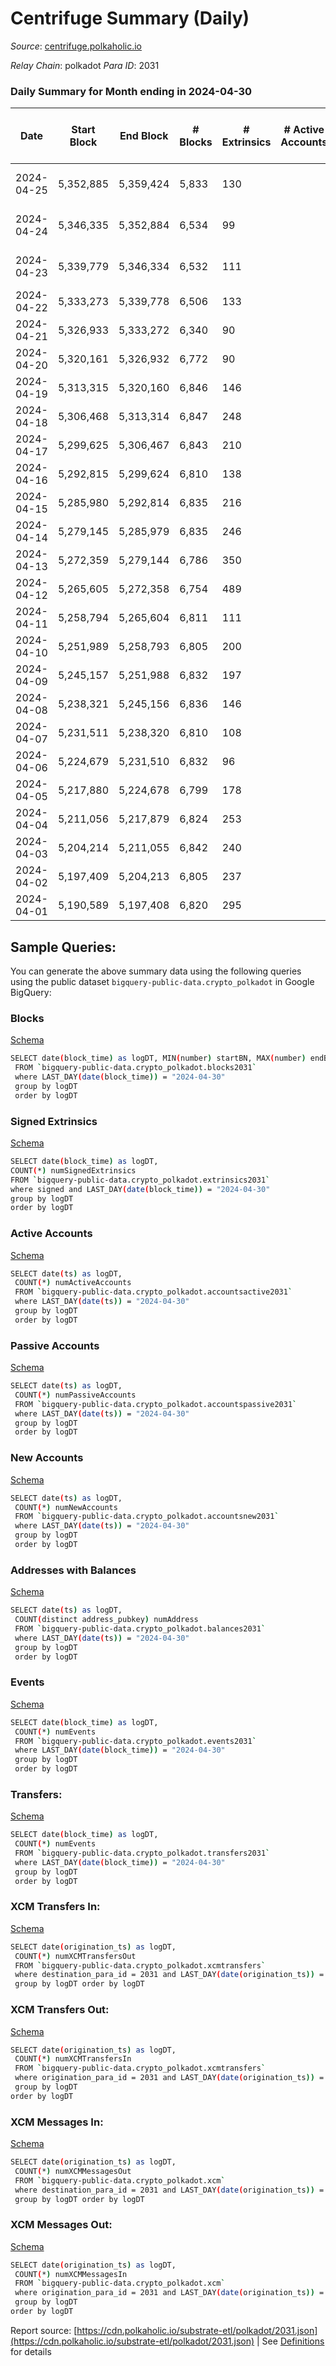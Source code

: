 # Centrifuge Summary (Daily)

_Source_: [centrifuge.polkaholic.io](https://centrifuge.polkaholic.io)

*Relay Chain*: polkadot
*Para ID*: 2031



### Daily Summary for Month ending in 2024-04-30


| Date    | Start Block | End Block | # Blocks | # Extrinsics | # Active Accounts | # Passive Accounts | # New Accounts | # Addresses | # Events  | # Transfers ($USD) | # XCM Transfers In ($USD) | # XCM Transfers Out ($USD) | # XCM In | # XCM Out | Issues |
|---------|-------------|-----------|----------|--------------|-------------------|--------------------|----------------|-------------|-----------|--------------------|---------------------------|----------------------------|----------|-----------|--------|
| 2024-04-25 | 5,352,885 | 5,359,424 | 5,833 | 130 |  |  |  |  | 14,151 | 102 ($72,454.03) |   |   |  |  | 707 missing (10.81%) |
| 2024-04-24 | 5,346,335 | 5,352,884 | 6,534 | 99 |  |  |  | 53,272 | 15,310 | 92 ($120,478.33) |   |   |  |  | 16 missing (0.24%) |
| 2024-04-23 | 5,339,779 | 5,346,334 | 6,532 | 111 |  |  |  |  | 15,495 | 105 ($215,827.90) |   |   |  |  | 24 missing (0.37%) |
| 2024-04-22 | 5,333,273 | 5,339,778 | 6,506 | 133 |  |  |  |  | 15,704 | 122  |   |   |  |  |  |
| 2024-04-21 | 5,326,933 | 5,333,272 | 6,340 | 90 |  |  |  |  | 14,815 | 82  |   |   |  |  |  |
| 2024-04-20 | 5,320,161 | 5,326,932 | 6,772 | 90 |  |  |  | 53,251 | 15,722 | 75  |   |   |  |  |  |
| 2024-04-19 | 5,313,315 | 5,320,160 | 6,846 | 146 |  |  |  | 53,243 | 16,384 | 132  |   |   |  |  |  |
| 2024-04-18 | 5,306,468 | 5,313,314 | 6,847 | 248 |  |  |  | 53,234 | 17,431 | 227  |   |   |  |  |  |
| 2024-04-17 | 5,299,625 | 5,306,467 | 6,843 | 210 |  |  |  | 53,219 | 17,006 | 208  |   |   |  |  |  |
| 2024-04-16 | 5,292,815 | 5,299,624 | 6,810 | 138 |  |  |  | 53,211 | 16,274 | 129  |   |   |  |  |  |
| 2024-04-15 | 5,285,980 | 5,292,814 | 6,835 | 216 |  |  |  | 53,201 | 16,923 | 208  |   |   |  |  |  |
| 2024-04-14 | 5,279,145 | 5,285,979 | 6,835 | 246 |  |  |  | 53,185 | 17,278 | 235  |   |   |  |  |  |
| 2024-04-13 | 5,272,359 | 5,279,144 | 6,786 | 350 |  |  |  | 53,168 | 17,994 | 328  |   |   |  |  |  |
| 2024-04-12 | 5,265,605 | 5,272,358 | 6,754 | 489 |  |  |  | 53,150 | 19,278 | 477  |   |   |  |  |  |
| 2024-04-11 | 5,258,794 | 5,265,604 | 6,811 | 111 |  |  |  | 53,029 | 15,969 | 83  |   |   |  |  |  |
| 2024-04-10 | 5,251,989 | 5,258,793 | 6,805 | 200 |  |  |  | 53,013 | 16,884 | 169  |   |   |  |  |  |
| 2024-04-09 | 5,245,157 | 5,251,988 | 6,832 | 197 |  |  |  | 53,020 | 16,946 | 158  |   |   |  |  |  |
| 2024-04-08 | 5,238,321 | 5,245,156 | 6,836 | 146 |  |  |  | 53,002 | 16,482 | 132  |   |   |  |  |  |
| 2024-04-07 | 5,231,511 | 5,238,320 | 6,810 | 108 |  |  |  | 52,992 | 15,985 | 92  |   |   |  |  |  |
| 2024-04-06 | 5,224,679 | 5,231,510 | 6,832 | 96 |  |  |  | 52,982 | 15,923 | 83  |   |   |  |  |  |
| 2024-04-05 | 5,217,880 | 5,224,678 | 6,799 | 178 |  |  |  | 52,971 | 16,702 | 159  |   |   |  |  |  |
| 2024-04-04 | 5,211,056 | 5,217,879 | 6,824 | 253 |  |  |  | 52,961 | 17,459 | 243  |   |   |  |  |  |
| 2024-04-03 | 5,204,214 | 5,211,055 | 6,842 | 240 |  |  |  | 52,941 | 17,354 | 200  |   |   |  |  |  |
| 2024-04-02 | 5,197,409 | 5,204,213 | 6,805 | 237 |  |  |  | 52,927 | 17,464 | 206  |   |   |  |  |  |
| 2024-04-01 | 5,190,589 | 5,197,408 | 6,820 | 295 |  |  |  | 52,909 | 18,075 | 279  |   |   |  |  |  |

## Sample Queries:
You can generate the above summary data using the following queries using the public dataset `bigquery-public-data.crypto_polkadot` in Google BigQuery:


### Blocks 

[Schema](https://github.com/colorfulnotion/substrate-etl/blob/main/schema/blocks.json)

```bash
SELECT date(block_time) as logDT, MIN(number) startBN, MAX(number) endBN, COUNT(*) numBlocks 
 FROM `bigquery-public-data.crypto_polkadot.blocks2031`  
 where LAST_DAY(date(block_time)) = "2024-04-30" 
 group by logDT 
 order by logDT
```

### Signed Extrinsics 

[Schema](https://github.com/colorfulnotion/substrate-etl/blob/main/schema/extrinsics.json)

```bash
SELECT date(block_time) as logDT, 
COUNT(*) numSignedExtrinsics 
FROM `bigquery-public-data.crypto_polkadot.extrinsics2031`  
where signed and LAST_DAY(date(block_time)) = "2024-04-30" 
group by logDT 
order by logDT
```

### Active Accounts 

[Schema](https://github.com/colorfulnotion/substrate-etl/blob/main/schema/accountsactive.json)

```bash
SELECT date(ts) as logDT, 
 COUNT(*) numActiveAccounts 
 FROM `bigquery-public-data.crypto_polkadot.accountsactive2031` 
 where LAST_DAY(date(ts)) = "2024-04-30" 
 group by logDT 
 order by logDT
```

### Passive Accounts 

[Schema](https://github.com/colorfulnotion/substrate-etl/blob/main/schema/accountspassive.json)

```bash
SELECT date(ts) as logDT, 
 COUNT(*) numPassiveAccounts 
 FROM `bigquery-public-data.crypto_polkadot.accountspassive2031` 
 where LAST_DAY(date(ts)) = "2024-04-30" 
 group by logDT 
 order by logDT
```

### New Accounts 

[Schema](https://github.com/colorfulnotion/substrate-etl/blob/main/schema/accountsnew.json)

```bash
SELECT date(ts) as logDT, 
 COUNT(*) numNewAccounts 
 FROM `bigquery-public-data.crypto_polkadot.accountsnew2031` 
 where LAST_DAY(date(ts)) = "2024-04-30" 
 group by logDT
 order by logDT
```

### Addresses with Balances 

[Schema](https://github.com/colorfulnotion/substrate-etl/blob/main/schema/balances.json)

```bash
SELECT date(ts) as logDT,
 COUNT(distinct address_pubkey) numAddress 
 FROM `bigquery-public-data.crypto_polkadot.balances2031` 
 where LAST_DAY(date(ts)) = "2024-04-30" 
 group by logDT 
 order by logDT
```

### Events 

[Schema](https://github.com/colorfulnotion/substrate-etl/blob/main/schema/events.json)

```bash
SELECT date(block_time) as logDT, 
 COUNT(*) numEvents 
 FROM `bigquery-public-data.crypto_polkadot.events2031` 
 where LAST_DAY(date(block_time)) = "2024-04-30" 
 group by logDT 
 order by logDT
```

### Transfers:

[Schema](https://github.com/colorfulnotion/substrate-etl/blob/main/schema/transfers.json)

```bash
SELECT date(block_time) as logDT, 
 COUNT(*) numEvents 
 FROM `bigquery-public-data.crypto_polkadot.transfers2031` 
 where LAST_DAY(date(block_time)) = "2024-04-30" 
 group by logDT 
 order by logDT
```

### XCM Transfers In: 

[Schema](https://github.com/colorfulnotion/substrate-etl/blob/main/schema/xcmtransfers.json)

```bash
SELECT date(origination_ts) as logDT, 
 COUNT(*) numXCMTransfersOut 
 FROM `bigquery-public-data.crypto_polkadot.xcmtransfers` 
 where destination_para_id = 2031 and LAST_DAY(date(origination_ts)) = "2024-04-30" 
 group by logDT order by logDT
```

### XCM Transfers Out: 

[Schema](https://github.com/colorfulnotion/substrate-etl/blob/main/schema/xcmtransfers.json)

```bash
SELECT date(origination_ts) as logDT, 
 COUNT(*) numXCMTransfersIn 
 FROM `bigquery-public-data.crypto_polkadot.xcmtransfers` 
 where origination_para_id = 2031 and LAST_DAY(date(origination_ts)) = "2024-04-30" 
 group by logDT 
order by logDT
```

### XCM Messages In: 

[Schema](https://github.com/colorfulnotion/substrate-etl/blob/main/schema/xcm.json)

```bash
SELECT date(origination_ts) as logDT, 
 COUNT(*) numXCMMessagesOut 
 FROM `bigquery-public-data.crypto_polkadot.xcm` 
 where destination_para_id = 2031 and LAST_DAY(date(origination_ts)) = "2024-04-30" 
 group by logDT order by logDT
```

### XCM Messages Out: 

[Schema](https://github.com/colorfulnotion/substrate-etl/blob/main/schema/xcm.json)

```bash
SELECT date(origination_ts) as logDT, 
 COUNT(*) numXCMMessagesIn 
 FROM `bigquery-public-data.crypto_polkadot.xcm` 
 where origination_para_id = 2031 and LAST_DAY(date(origination_ts)) = "2024-04-30" 
 group by logDT 
order by logDT
```


Report source: [https://cdn.polkaholic.io/substrate-etl/polkadot/2031.json](https://cdn.polkaholic.io/substrate-etl/polkadot/2031.json) | See [Definitions](/DEFINITIONS.md) for details
